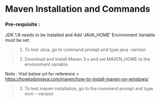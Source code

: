 # Maven Installation and Commands

### Pre-requisite : 
JDK 1.8 needs to be installed and Add ‘JAVA_HOME’ Environment Variable must be set.

> 1. To test Java, go to command prompt and type java -version

> 2. Download and Install Maven 3.x and set MAVEN_HOME to the environment variable.

Note : Visit below url for reference > https://howtodoinjava.com/maven/how-to-install-maven-on-windows/

> 3. To test maven installation, go to the command prompt and type mvn --version
